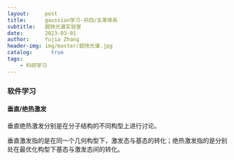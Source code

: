 ```yaml
---
layout:     post
title:      gaussian学习-并四/五苯体系
subtitle:   超快光谱实验室
date:       2023-03-01
author:     Yujia Zhang
header-img: img/master/超快光谱.jpg
catalog: 	  true
tags:
    - 科研学习
---
```

### 软件学习

#### 垂直/绝热激发
垂直绝热激发分别是在分子结构的不同构型上进行讨论。

垂直激发指的是在同一个几何构型下，激发态与基态的转化；绝热激发指的是分别处在最优化构型下基态与激发态间的转化。

